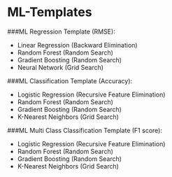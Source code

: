 # ML-Templates
###ML Regression Template (RMSE):
  - Linear Regression (Backward Elimination)
  - Random Forest (Random Search)
  - Gradient Boosting (Random Search)
  - Neural Network (Grid Search)
  
  
###ML Classification Template (Accuracy):
  - Logistic Regression (Recursive Feature Elimination)
  - Random Forest (Random Search)
  - Gradient Boosting (Random Search)
  - K-Nearest Neighbors (Grid Search)
  
  
###ML Multi Class Classification Template (F1 score):
  - Logistic Regression (Recursive Feature Elimination)
  - Random Forest (Random Search)
  - Gradient Boosting (Random Search)
  - K-Nearest Neighbors (Grid Search)

